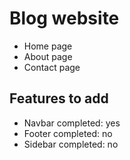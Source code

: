 # Blog website
- Home page
- About page
- Contact page

## Features to add
- Navbar completed: yes
- Footer completed: no
- Sidebar completed: no
